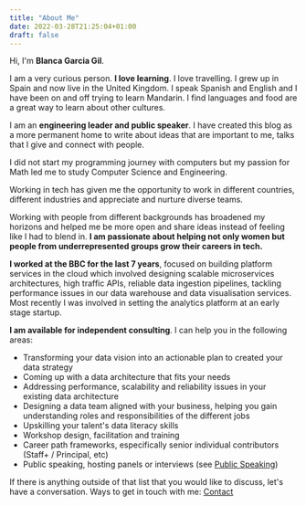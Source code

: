 ```yaml
---
title: "About Me"
date: 2022-03-28T21:25:04+01:00
draft: false
---
```


Hi, I'm **Blanca Garcia Gil**. 

I am a very curious person. **I love learning**. I love travelling. I grew up in Spain and now live in the United Kingdom. I speak Spanish and English and I have been on and off trying to learn Mandarin. I find languages and food are a great way to learn about other cultures. 

I am an **engineering leader and public speaker**. I have created this blog as a more permanent home to write about ideas that are important to me, talks that I give and connect with people.

I did not start my programming journey with computers but my passion for Math led me to study Computer Science and Engineering.

Working in tech has given me the opportunity to work in different countries, different industries and appreciate and nurture diverse teams. 

Working with people from different backgrounds has broadened my horizons and helped me be more open and share ideas instead of feeling like I had to blend in. **I am passionate about helping not only women but people from underrepresented groups grow their careers in tech.**

**I worked at the BBC for the last 7 years**, focused on building platform services in the cloud which involved designing scalable microservices architectures, high traffic APIs, reliable data ingestion pipelines, tackling performance issues in our data warehouse and data visualisation services. Most recently I was involved in setting the analytics platform at an early stage startup.

**I am available for independent consulting**. I can help you in the following areas:
* Transforming your data vision into an actionable plan to created your data strategy
* Coming up with a data architecture that fits your needs
* Addressing performance, scalability and reliability issues in your existing data architecture
* Designing a data team aligned with your business, helping you gain understanding roles and responsibilities of the different jobs
* Upskilling your talent's data literacy skills
* Workshop design, facilitation and training
* Career path frameworks, especifically senior individual contributors (Staff+ / Principal, etc)
* Public speaking, hosting panels or interviews (see [Public Speaking](../public_speaking))

If there is anything outside of that list that you would like to discuss, let's have a conversation.
Ways to get in touch with me: [Contact](../contact)
